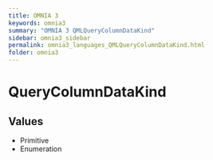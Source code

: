 ```yaml
---
title: OMNIA 3
keywords: omnia3
summary: "OMNIA 3 QMLQueryColumnDataKind"
sidebar: omnia3_sidebar
permalink: omnia3_languages_QMLQueryColumnDataKind.html
folder: omnia3
---
```


# QueryColumnDataKind
## Values

- Primitive
- Enumeration


